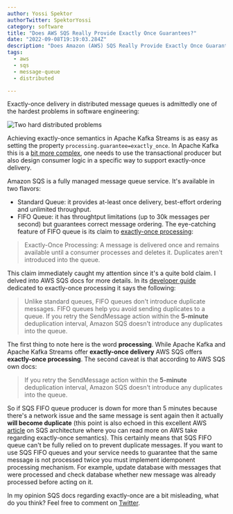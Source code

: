 ```yaml
---
author: Yossi Spektor
authorTwitter: SpektorYossi
category: software
title: "Does AWS SQS Really Provide Exactly Once Guarantees?"
date: "2022-09-08T19:19:03.284Z"
description: "Does Amazon (AWS) SQS Really Provide Exactly Once Guarantee?"
tags:
  - aws
  - sqs
  - message-queue
  - distributed

---
```


Exactly-once delivery in distributed message queues is admittedly one of the hardest problems in software engineering:

![Two hard distributed problems](/images/blog/two-problems.png)

Achieving exactly-once semantics in Apache Kafka Streams is as easy as setting the property `processing.guarantee=exactly_once`. In Apache Kafka this is a [bit more complex](https://kafka.apache.org/documentation/#semantics), one needs to use the transactional producer but also design consumer logic in a specific way to support exactly-once delivery.

Amazon SQS is a fully managed message queue service. It's available in two flavors:
- Standard Queue: it provides at-least once delivery, best-effort ordering and unlimited throughput.
- FIFO Queue: it has throughtput limitations (up to 30k messages per second) but guarantees correct message ordering. The eye-catching feature of FIFO queue is its claim to [exactly-once processing](https://aws.amazon.com/sqs/features/):
> Exactly-Once Processing: A message is delivered once and remains available until a consumer processes and deletes it. Duplicates aren't introduced into the queue.

This claim immediately caught my attention since it's a quite bold claim. I delved into AWS SQS docs for more details. In its [developer guide](https://docs.aws.amazon.com/AWSSimpleQueueService/latest/SQSDeveloperGuide/FIFO-queues-exactly-once-processing.html) dedicated to exactly-once processing it says the following:
> Unlike standard queues, FIFO queues don't introduce duplicate messages. FIFO queues help you avoid sending duplicates to a queue. If you retry the SendMessage action within the **5-minute** deduplication interval, Amazon SQS doesn't introduce any duplicates into the queue.

The first thing to note here is the word __processing__. While Apache Kafka and Apache Kafka Streams offer __exactly-once delivery__ AWS SQS offers __exactly-once processing__. The second caveat is that according to AWS SQS own docs:
> If you retry the SendMessage action within the **5-minute** deduplication interval, Amazon SQS doesn't introduce any duplicates into the queue.

So if SQS FIFO queue producer is down for more than 5 minutes because there's a network issue and the same message is sent again then it actually **will become duplicate** (this point is also echoed in this excellent AWS [article](https://aws.amazon.com/blogs/developer/how-the-amazon-sqs-fifo-api-works/) on SQS architecture where you can read more on AWS take regarding exactly-once semantics). This certainly means that SQS FIFO queue can't be fully relied on to prevent duplicate messages. If you want to use SQS FIFO queues and your service needs to guarantee that the same message is not processed twice you must implement idemponent processing mechanism. For example, update database with messages that were processed and check database whether new message was already processed before acting on it.

In my opinion SQS docs regarding exactly-once are a bit misleading, what do you think? Feel free to comment on [Twitter](https://twitter.com/SpektorYossi/status/1567970808999596033?s=20&t=cEtsZxyGOfAetuW4jo-CIg).